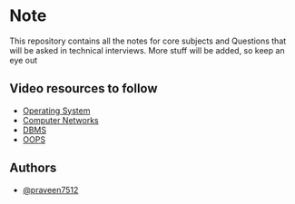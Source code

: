 
# Note

This repository contains all the notes for core subjects and
Questions that will be asked in technical interviews. More stuff will be added, so keep an eye out






## Video resources to follow

 - [Operating System](https://www.youtube.com/watch?v=_TpOHMCODXo&list=PLDzeHZWIZsTr3nwuTegHLa2qlI81QweYG)
 - [Computer Networks](https://www.youtube.com/watch?v=JFF2vJaN0Cw&list=PLxCzCOWd7aiGFBD2-2joCpWOLUrDLvVV_)
 - [DBMS](https://www.youtube.com/watch?v=eYpXCdvKwEQ&list=PLDzeHZWIZsTpukecmA2p5rhHM14bl2dHU)
 - [OOPS](https://www.youtube.com/watch?v=bSrm9RXwBaI&t=2s)


## Authors

- [@praveen7512](https://www.github.com/praveen7512)

